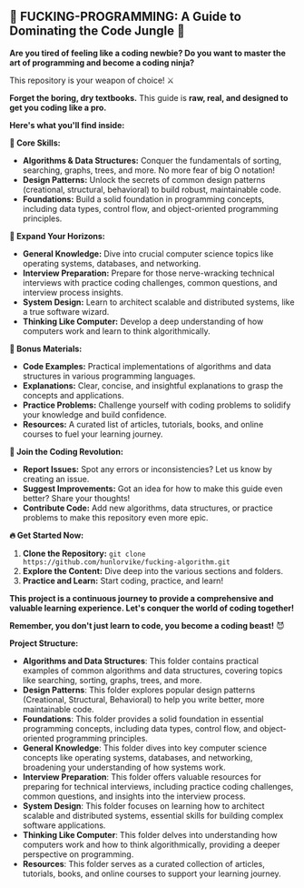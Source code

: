## 🤬 **FUCKING-PROGRAMMING: A Guide to Dominating the Code Jungle** 🤬

**Are you tired of feeling like a coding newbie? Do you want to master the art of programming and become a coding ninja?**

This repository is your weapon of choice! ⚔️

**Forget the boring, dry textbooks.** This guide is **raw, real, and designed to get you coding like a pro.**

**Here's what you'll find inside:**

**💪 Core Skills:**

- **Algorithms & Data Structures:** Conquer the fundamentals of sorting, searching, graphs, trees, and more. No more fear of big O notation!
- **Design Patterns:** Unlock the secrets of common design patterns (creational, structural, behavioral) to build robust, maintainable code.
- **Foundations:** Build a solid foundation in programming concepts, including data types, control flow, and object-oriented programming principles.

**🧠 Expand Your Horizons:**

- **General Knowledge:** Dive into crucial computer science topics like operating systems, databases, and networking.
- **Interview Preparation:** Prepare for those nerve-wracking technical interviews with practice coding challenges, common questions, and interview process insights.
- **System Design:** Learn to architect scalable and distributed systems, like a true software wizard.
- **Thinking Like Computer:** Develop a deep understanding of how computers work and learn to think algorithmically.

**🎁 Bonus Materials:**

- **Code Examples:** Practical implementations of algorithms and data structures in various programming languages.
- **Explanations:** Clear, concise, and insightful explanations to grasp the concepts and applications.
- **Practice Problems:** Challenge yourself with coding problems to solidify your knowledge and build confidence.
- **Resources:** A curated list of articles, tutorials, books, and online courses to fuel your learning journey.

**🤝 Join the Coding Revolution:**

- **Report Issues:** Spot any errors or inconsistencies? Let us know by creating an issue.
- **Suggest Improvements:** Got an idea for how to make this guide even better? Share your thoughts!
- **Contribute Code:** Add new algorithms, data structures, or practice problems to make this repository even more epic.

**🔥 Get Started Now:**

1. **Clone the Repository:** `git clone https://github.com/hunlorvike/fucking-algorithm.git`
2. **Explore the Content:** Dive deep into the various sections and folders.
3. **Practice and Learn:** Start coding, practice, and learn!

**This project is a continuous journey to provide a comprehensive and valuable learning experience. Let's conquer the world of coding together!**

**Remember, you don't just learn to code, you become a coding beast!** 😈

**Project Structure:**

- **Algorithms and Data Structures**: This folder contains practical examples of common algorithms and data structures, covering topics like searching, sorting, graphs, trees, and more.
- **Design Patterns**: This folder explores popular design patterns (Creational, Structural, Behavioral) to help you write better, more maintainable code.
- **Foundations**: This folder provides a solid foundation in essential programming concepts, including data types, control flow, and object-oriented programming principles.
- **General Knowledge**: This folder dives into key computer science concepts like operating systems, databases, and networking, broadening your understanding of how systems work.
- **Interview Preparation**: This folder offers valuable resources for preparing for technical interviews, including practice coding challenges, common questions, and insights into the interview process.
- **System Design**: This folder focuses on learning how to architect scalable and distributed systems, essential skills for building complex software applications.
- **Thinking Like Computer**: This folder delves into understanding how computers work and how to think algorithmically, providing a deeper perspective on programming.
- **Resources**: This folder serves as a curated collection of articles, tutorials, books, and online courses to support your learning journey.
